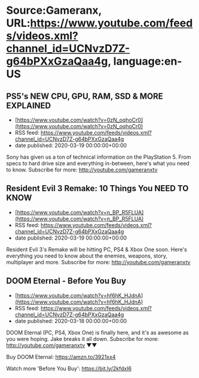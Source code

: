 # Source:Gameranx, URL:https://www.youtube.com/feeds/videos.xml?channel_id=UCNvzD7Z-g64bPXxGzaQaa4g, language:en-US

## PS5's NEW CPU, GPU, RAM, SSD & MORE EXPLAINED
 - [https://www.youtube.com/watch?v=0zN_oqhoCr0](https://www.youtube.com/watch?v=0zN_oqhoCr0)
 - RSS feed: https://www.youtube.com/feeds/videos.xml?channel_id=UCNvzD7Z-g64bPXxGzaQaa4g
 - date published: 2020-03-19 00:00:00+00:00

Sony has given us a ton of technical information on the PlayStation 5. From specs to hard drive size and everything in-between, here's what you need to know.
Subscribe for more: http://youtube.com/gameranxtv

## Resident Evil 3 Remake: 10 Things You NEED TO KNOW
 - [https://www.youtube.com/watch?v=n_BP_R5FLUA](https://www.youtube.com/watch?v=n_BP_R5FLUA)
 - RSS feed: https://www.youtube.com/feeds/videos.xml?channel_id=UCNvzD7Z-g64bPXxGzaQaa4g
 - date published: 2020-03-19 00:00:00+00:00

Resident Evil 3's Remake will be hitting PC, PS4 & Xbox One soon. Here's everything you need to know about the enemies, weapons, story, multiplayer and more.
Subscribe for more: http://youtube.com/gameranxtv

## DOOM Eternal - Before You Buy
 - [https://www.youtube.com/watch?v=hf6hK_HJdnA](https://www.youtube.com/watch?v=hf6hK_HJdnA)
 - RSS feed: https://www.youtube.com/feeds/videos.xml?channel_id=UCNvzD7Z-g64bPXxGzaQaa4g
 - date published: 2020-03-18 00:00:00+00:00

DOOM Eternal (PC, PS4, Xbox One) is finally here, and it's as awesome as you were hoping. Jake breaks it all down.
Subscribe for more: http://youtube.com/gameranxtv ▼▼


Buy DOOM Eternal: https://amzn.to/3921xx4



Watch more 'Before You Buy': https://bit.ly/2kfdxI6

